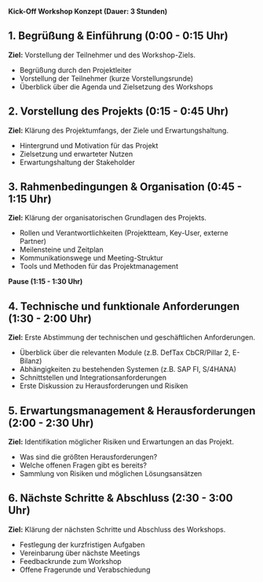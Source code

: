 **Kick-Off Workshop Konzept (Dauer: 3 Stunden)**

## **1. Begrüßung & Einführung (0:00 - 0:15 Uhr)**
**Ziel:** Vorstellung der Teilnehmer und des Workshop-Ziels.
- Begrüßung durch den Projektleiter
- Vorstellung der Teilnehmer (kurze Vorstellungsrunde)
- Überblick über die Agenda und Zielsetzung des Workshops

## **2. Vorstellung des Projekts (0:15 - 0:45 Uhr)**
**Ziel:** Klärung des Projektumfangs, der Ziele und Erwartungshaltung.
- Hintergrund und Motivation für das Projekt
- Zielsetzung und erwarteter Nutzen
- Erwartungshaltung der Stakeholder

## **3. Rahmenbedingungen & Organisation (0:45 - 1:15 Uhr)**
**Ziel:** Klärung der organisatorischen Grundlagen des Projekts.
- Rollen und Verantwortlichkeiten (Projektteam, Key-User, externe Partner)
- Meilensteine und Zeitplan
- Kommunikationswege und Meeting-Struktur
- Tools und Methoden für das Projektmanagement

**Pause (1:15 - 1:30 Uhr)**

## **4. Technische und funktionale Anforderungen (1:30 - 2:00 Uhr)**
**Ziel:** Erste Abstimmung der technischen und geschäftlichen Anforderungen.
- Überblick über die relevanten Module (z.B. DefTax CbCR/Pillar 2, E-Bilanz)
- Abhängigkeiten zu bestehenden Systemen (z.B. SAP FI, S/4HANA)
- Schnittstellen und Integrationsanforderungen
- Erste Diskussion zu Herausforderungen und Risiken

## **5. Erwartungsmanagement & Herausforderungen (2:00 - 2:30 Uhr)**
**Ziel:** Identifikation möglicher Risiken und Erwartungen an das Projekt.
- Was sind die größten Herausforderungen?
- Welche offenen Fragen gibt es bereits?
- Sammlung von Risiken und möglichen Lösungsansätzen

## **6. Nächste Schritte & Abschluss (2:30 - 3:00 Uhr)**
**Ziel:** Klärung der nächsten Schritte und Abschluss des Workshops.
- Festlegung der kurzfristigen Aufgaben
- Vereinbarung über nächste Meetings
- Feedbackrunde zum Workshop
- Offene Fragerunde und Verabschiedung

